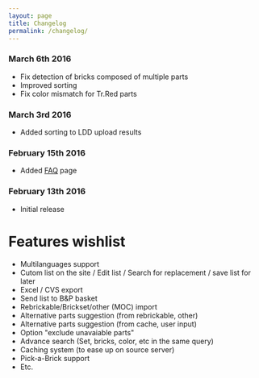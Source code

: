 ```yaml
---
layout: page
title: Changelog
permalink: /changelog/
---
```


### March 6th 2016
* Fix detection of bricks composed of multiple parts
* Improved sorting
* Fix color mismatch for Tr.Red parts

### March 3rd 2016
* Added sorting to LDD upload results

### February 15th 2016
* Added [FAQ](/faq) page

### February 13th 2016
* Initial release

# Features wishlist
* Multilanguages support
* Cutom list on the site / Edit list / Search for replacement / save list for later
* Excel / CVS export
* Send list to B&P basket
* Rebrickable/Brickset/other (MOC) import
* Alternative parts suggestion (from rebrickable, other)
* Alternative parts suggestion (from cache, user input)
* Option "exclude unavaiable parts"
* Advance search (Set, bricks, color, etc in the same query)
* Caching system (to ease up on source server)
* Pick-a-Brick support
* Etc.
